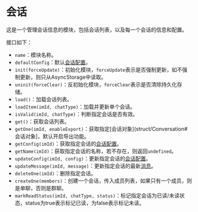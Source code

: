 # 会话

这是一个管理会话信息的模块，包括会话列表，以及每一个会话的信息和配置。

接口如下：

* `name`：模块名称。
* `defaultConfig`：默认[会话配置](struct/Conversation#会话配置)。
* `init(forceUpdate)`：初始化模块，`forceUpdate`表示是否强制更新，如不强制更新，则只从AsyncStorage中读取。
* `uninit(forceClear)`：反初始化模块，`forceClear`表示是否清除持久化存储。
* `load()`：加载会话列表。
* `loadItem(imId, chatType)`：加载并更新单个会话。
* `isValid(imId, chatType)`：判断指定会话是否有效。
* `get()`：获取会话列表。
* `getOne(imId, enableExport)`：获取指定[会话对象](struct/Conversation#会话对象]，默认开启导出功能。
* `getConfig(imId)`：获取指定会话的[会话配置](struct/Conversation#会话配置)。
* `getName(imId)`：获取指定会话的名称，若不存在，则返回`undefined`。
* `updateConfig(imId, config)`：更新指定会话的[会话配置](struct/Conversation#会话配置)。
* `updateMessage(imId, message)`：更新指定会话的最新[消息](struct/Conversation#消息)。
* `deleteOne(imId)`：删除指定会话。
* `createOne(members)`：创建一个会话，传入成员列表，如果只有一个成员，则是单聊，否则是群聊。
* `markReadStatus(imId, chatType, status)`：标记指定会话为已读/未读状态，status为true表示标记已读，为false表示标记未读。